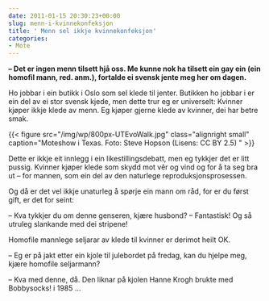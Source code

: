 ```yaml
---
date: 2011-01-15 20:30:23+00:00
slug: menn-i-kvinnekonfeksjon
title: ' Menn sel ikkje kvinnekonfeksjon'
categories:
- Mote
---
```


**– Det er ingen menn tilsett hjå oss. Me kunne nok ha tilsett ein gay ein (ein homofil mann, red. anm.), fortalde ei svensk jente meg her om dagen.**
 
 Ho jobbar i ein butikk i Oslo som sel klede til jenter. Butikken ho jobbar i er ein del av ei stor svensk kjede, men dette trur eg er universelt: Kvinner kjøper ikkje klede av menn. Eg kjøper gjerne klede av kvinner, dei har betre smak.

{{< figure src="/img/wp/800px-UTEvoWalk.jpg" class="alignright small" caption="Moteshow i Texas. Foto: Steve Hopson (Lisens: CC BY 2.5) " >}}

<!--more-->

Dette er ikkje eit innlegg i ein likestillingsdebatt, men eg tykkjer det er litt pussig. Kvinner kjøper klede som skydd mot vêr og vind og for å ta seg bra ut – for mannen, som ein del av den naturlege reproduksjonsprosessen.

Og då er det vel ikkje unaturleg å spørje ein mann om råd, for er du først gift, er det for seint:

– Kva tykkjer du om denne genseren, kjære husbond?
– Fantastisk! Og så utruleg slankande med dei stripene!

Homofile mannlege seljarar av klede til kvinner er derimot heilt OK.

– Eg er på jakt etter ein kjole til julebordet på fredag, kan du hjelpe meg, kjære homofile seljarmann?

– Kva med denne, då. Den liknar på kjolen Hanne Krogh brukte med Bobbysocks! i 1985 …
